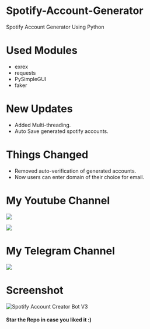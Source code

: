 # Spotify-Account-Generator

Spotify Account Generator Using Python

# Used Modules

- exrex
- requests
- PySimpleGUI
- faker

# New Updates

- Added Multi-threading.
- Auto Save generated spotify accounts.

# Things Changed

- Removed auto-verification of generated accounts.
- Now users can enter domain of their choice for email.

# My Youtube Channel

[![](https://img.shields.io/badge/Subscribe-red?style=for-the-badge&logo=YouTube)](https://www.youtube.com/channel/UCVGasc5jr45eZUpZNHvbtWQ)

[![](https://img.shields.io/youtube/channel/subscribers/UCVGasc5jr45eZUpZNHvbtWQ?style=social)](https://www.youtube.com/channel/UCVGasc5jr45eZUpZNHvbtWQ)

# My Telegram Channel

[![](https://img.shields.io/badge/Telegram-Join%20Now-blue?style=for-the-badge&logo=Telegram)](https://t.me/cracked4free)

# Screenshot

![Spotify Account Creator Bot V3](https://user-images.githubusercontent.com/68910039/153369621-f859f71c-38ef-44c5-9554-6ed9827fb9df.png)

#### Star the Repo in case you liked it :)
